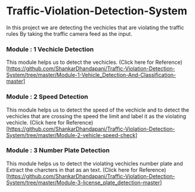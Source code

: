 # Traffic-Violation-Detection-System
In this project we are detecting the vechicles that are violating the traffic rules By taking the traffic camera feed as the input.

### Module : 1 Vechicle Detection
This module helps us to detect the vechicles.
(Click here for Reference)[https://github.com/ShankarDhandapani/Traffic-Violation-Detection-System/tree/master/Module-1-Vehicle_Detection-And-Classification-master]
### Module : 2 Speed Detection
This module helps us to detect the speed of the vechicle and to detect the vechicles that are crossing the speed the limit and label it as the violating vechicle.
(Click here for Reference)[https://github.com/ShankarDhandapani/Traffic-Violation-Detection-System/tree/master/Module-2-vehicle-speed-check]
### Module : 3 Number Plate Detection
This module helps us to detect the violating vechicles number plate and Extract the charcters in that as an text.
(Click here for Reference)[https://github.com/ShankarDhandapani/Traffic-Violation-Detection-System/tree/master/Module-3-license_plate_detection-master]